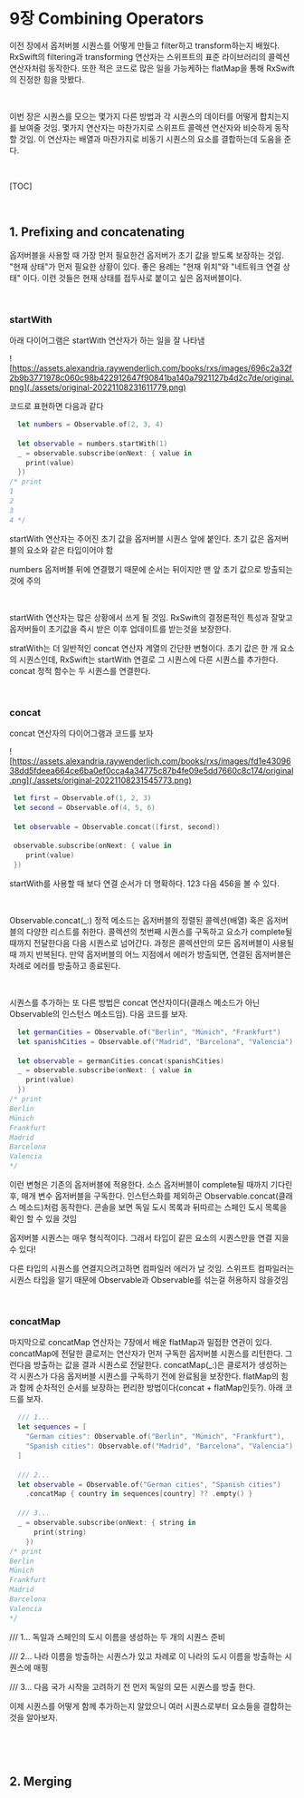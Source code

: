 # 9장 Combining Operators

이전 장에서 옵저버블 시퀀스를 어떻게 만들고 filter하고 transform하는지 배웠다. RxSwift의 filtering과 transforming 연산자는 스위프트의 표준 라이브러리의 콜렉션 연산자처럼 동작한다. 또한 적은 코드로 많은 일을 가능케하는 flatMap을 통해 RxSwift의 진정한 힘을 맛봤다.

&nbsp;

이번 장은 시퀀스를 모으는 몇가지 다른 방법과 각 시퀀스의 데이터를 어떻게 합치는지를 보여줄 것임. 몇가지 연산자는 마찬가지로 스위프트 콜렉션 연산자와 비슷하게 동작할 것임. 이 연산자는 배열과 마찬가지로 비동기 시퀀스의 요소를 결합하는데 도움을 준다.

&nbsp;

[TOC]

&nbsp;

## 1. Prefixing and concatenating

옵저버블을 사용할 때 가장 먼저 필요한건 옵저버가 초기 값을 받도록 보장하는 것임. "현재 상태"가 먼저 필요한 상황이 있다. 좋은 용례는 "현재 위치"와 "네트워크 연결 상태" 이다. 이런 것들은 현재 상태를 접두사로 붙이고 싶은 옵저버블이다.

&nbsp;

### startWith

아래 다이어그램은 startWith 연산자가 하는 일을 잘 나타냄

![https://assets.alexandria.raywenderlich.com/books/rxs/images/696c2a32f2b9b3771978c060c98b422912647f90841ba140a7921127b4d2c7de/original.png](./assets/original-20221108231611779.png)

코드로 표현하면 다음과 같다

```swift
  let numbers = Observable.of(2, 3, 4)

  let observable = numbers.startWith(1)
  _ = observable.subscribe(onNext: { value in
    print(value)
  })
/* print
1
2
3
4 */
```

startWith 연산자는 주어진 초기 값을 옵저버블 시퀀스 앞에 붙인다. 초기 값은 옵저버블의 요소와 같은 타입이어야 함

numbers 옵저버블 뒤에 연결했기 때문에 순서는 뒤이지만 맨 앞 초기 값으로 방출되는것에 주의

&nbsp;

startWith 연산자는 많은 상황에서 쓰게 될 것임. RxSwift의 결정론적인 특성과 잘맞고 옵저버들이 초기값을 즉시 받은 이후 업데이트를 받는것을 보장한다.

stratWith는 더 일반적인 concat 연산자 계열의 간단한 변형이다. 초기 값은 한 개 요소의 시퀀스인데, RxSwift는 startWith 연결로 그 시퀀스에 다른 시퀀스를 추가한다. concat 정적 함수는 두 시퀀스를 연결한다.

&nbsp;

### concat

concat 연산자의 다이어그램과 코드를 보자

![https://assets.alexandria.raywenderlich.com/books/rxs/images/fd1e4309638dd5fdeea664ce6ba0ef0cca4a34775c87b4fe09e5dd7660c8c174/original.png](./assets/original-20221108231545773.png)

```swift
 let first = Observable.of(1, 2, 3)
 let second = Observable.of(4, 5, 6)

 let observable = Observable.concat([first, second])

 observable.subscribe(onNext: { value in
    print(value)
 })
```

startWith를 사용할 때 보다 연결 순서가 더 명확하다. 123 다음 456을 볼 수 있다.

&nbsp;

Observable.concat(_:) 정적 메소드는 옵저버블의 정렬된 콜렉션(배열) 혹은 옵저버블의 다양한 리스트를 취한다. 콜렉션의 첫번째 시퀀스를 구독하고 요소가 complete될때까지 전달한다음 다음 시퀀스로 넘어간다. 과정은 콜렉션안의 모든 옵저버블이 사용될 때 까지 반복된다. 만약 옵저버블의 어느 지점에서 에러가 방출되면, 연결된 옵저버블은 차례로 에러를 방출하고 종료된다.

&nbsp;

시퀀스를 추가하는 또 다른 방법은 concat 연산자이다(클래스 메소드가 아닌 Observable의 인스턴스 메소드임). 다음 코드를 보자.

```swift
  let germanCities = Observable.of("Berlin", "Münich", "Frankfurt")
  let spanishCities = Observable.of("Madrid", "Barcelona", "Valencia")

  let observable = germanCities.concat(spanishCities)
  _ = observable.subscribe(onNext: { value in
    print(value)
  })
/* print
Berlin
Münich
Frankfurt
Madrid
Barcelona
Valencia
*/
```

이런 변형은 기존의 옵저버블에 적용한다. 소스 옵저버블이 complete될 때까지 기다린 후, 매개 변수 옵저버블을 구독한다. 인스턴스화를 제외하곤 Observable.concat(클래스 메소드)처럼 동작한다. 콘솔을 보면 독일 도시 목록과 뒤따르는 스페인 도시 목록을 확인 할 수 있을 것임

옵저버블 시퀀스는 매우 형식적이다. 그래서 타입이 같은 요소의 시퀀스만을 연결 지을 수 있다!

다른 타입의 시퀀스를 연결지으려고하면 컴파일러 에러가 날 것임. 스위프트 컴파일러는 시퀀스 타입을 알기 때문에 Observable<String>과 Observable<Int>를 섞는걸 허용하지 않을것임

&nbsp;

### concatMap

마지막으로 concatMap 연산자는 7장에서 배운 flatMap과 밀접한 연관이 있다. concatMap에 전달한 클로저는 연산자가 먼저 구독한 옵저버블 시퀀스를 리턴한다. 그런다음 방출하는 값을 결과 시퀀스로 전달한다. concatMap(_:)은 클로저가 생성하는 각 시퀀스가 다음 옵저버블 시퀀스를 구독하기 전에 완료됨을 보장한다. flatMap의 힘과 함께 순차적인 순서를 보장하는 편리한 방법이다(concat + flatMap인듯?). 아래 코드를 보자.

```swift
  /// 1...
  let sequences = [
    "German cities": Observable.of("Berlin", "Münich", "Frankfurt"),
    "Spanish cities": Observable.of("Madrid", "Barcelona", "Valencia")
  ]

  /// 2...
  let observable = Observable.of("German cities", "Spanish cities")
    .concatMap { country in sequences[country] ?? .empty() }

  /// 3...
  _ = observable.subscribe(onNext: { string in
      print(string)
    })
/* print
Berlin
Münich
Frankfurt
Madrid
Barcelona
Valencia
*/
```

/// 1... 독일과 스페인의 도시 이름을 생성하는 두 개의 시퀀스 준비

/// 2... 나라 이름을 방출하는 시퀀스가 있고 차례로 이 나라의 도시 이름을 방출하는 시퀀스에 매핑

/// 3... 다음 국가 시작을 고려하기 전 먼저 독일의 모든 시퀀스를 방출 한다.

이제 시퀀스를 어떻게 함께 추가하는지 알았으니 여러 시퀀스로부터 요소들을 결합하는것을 알아보자.

&nbsp;

&nbsp;

## 2. Merging









 





















